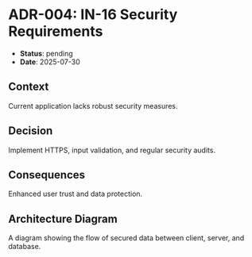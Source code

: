 # ADR-004: IN-16 Security Requirements

- **Status**: pending
- **Date**: 2025-07-30

## Context

Current application lacks robust security measures.

## Decision

Implement HTTPS, input validation, and regular security audits.

## Consequences

Enhanced user trust and data protection.

## Architecture Diagram

A diagram showing the flow of secured data between client, server, and database.